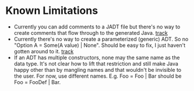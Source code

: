 Known Limitations
=================

* Currently you can add comments to a JADT file but there's no way to create comments that flow through to the generated Java. [track](https://github.com/JamesIry/JADT/issues/4)
* Currently there's no way to create a parameterized (generic) ADT.  So no "Option A = Some(A value) | None". Should be easy to fix, I just haven't gotten around to it. [track](https://github.com/JamesIry/JADT/issues/1)
* If an ADT has multiple constructors, none may the same name as the data type.  It's not clear how to lift that restriction and still make Java happy other than by mangling names and that wouldn't be invisible to the user.  For now, use different names.  E.g. Foo = Foo | Bar should be Foo = FooDef | Bar.
